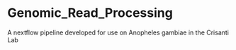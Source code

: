 # Genomic_Read_Processing
A nextflow pipeline developed for use on Anopheles gambiae in the Crisanti Lab
